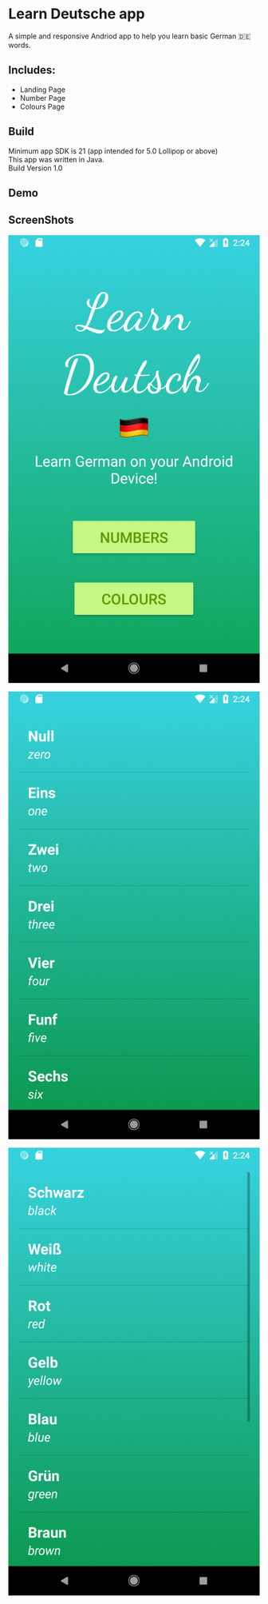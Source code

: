 # Learn Deutsche app
A simple and responsive Andriod app to help you learn basic German :de: words.

## Includes:
* Landing Page
* Number Page 
* Colours Page

## Build 

Minimum app SDK is 21 (app intended for 5.0 Lollipop or above)  
This app was written in Java.   
Build Version 1.0  

## Demo

## ScreenShots

![alt text](https://raw.githubusercontent.com/Furqan17/learn-Deutsche-app/master/Screenshots/home.png) 

![alt text](https://raw.githubusercontent.com/Furqan17/learn-Deutsche-app/master/Screenshots/numbers.png)

![alt text](https://raw.githubusercontent.com/Furqan17/learn-Deutsche-app/master/Screenshots/colours.png)
